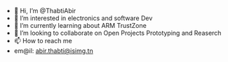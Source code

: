 - 👋 Hi, I’m @ThabtiAbir
- 👀 I’m interested in electronics and software Dev
- 🌱 I’m currently learning about ARM TrustZone 
- 💞️ I’m looking to collaborate on Open Projects Prototyping and Reaserch 
- 📫 How to reach me
- em@il: abir.thabti@isimg.tn


